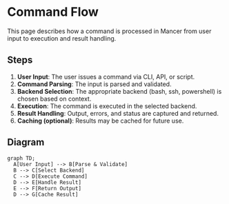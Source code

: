 # Command Flow

This page describes how a command is processed in Mancer from user input to execution and result handling.

## Steps
1. **User Input**: The user issues a command via CLI, API, or script.
2. **Command Parsing**: The input is parsed and validated.
3. **Backend Selection**: The appropriate backend (bash, ssh, powershell) is chosen based on context.
4. **Execution**: The command is executed in the selected backend.
5. **Result Handling**: Output, errors, and status are captured and returned.
6. **Caching (optional)**: Results may be cached for future use.

## Diagram
```mermaid
graph TD;
  A[User Input] --> B[Parse & Validate]
  B --> C[Select Backend]
  C --> D[Execute Command]
  D --> E[Handle Result]
  E --> F[Return Output]
  D --> G[Cache Result]
```
